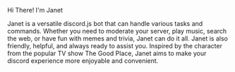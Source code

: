 Hi There! I'm Janet

Janet is a versatile discord.js bot that can handle various tasks and commands. Whether you need to moderate your server, play music, search the web, or have fun with memes and trivia, Janet can do it all. Janet is also friendly, helpful, and always ready to assist you. Inspired by the character from the popular TV show The Good Place, Janet aims to make your discord experience more enjoyable and convenient.